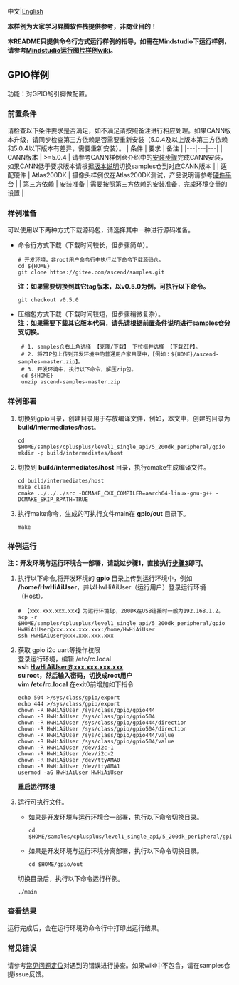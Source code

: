 中文|[English](README.md)

**本样例为大家学习昇腾软件栈提供参考，非商业目的！**

**本README只提供命令行方式运行样例的指导，如需在Mindstudio下运行样例，请参考[Mindstudio运行图片样例wiki](https://gitee.com/ascend/samples/wikis/Mindstudio%E8%BF%90%E8%A1%8C%E5%9B%BE%E7%89%87%E6%A0%B7%E4%BE%8B?sort_id=3164874)。**

## GPIO样例

功能：对GPIO的引脚做配置。

### 前置条件
请检查以下条件要求是否满足，如不满足请按照备注进行相应处理。如果CANN版本升级，请同步检查第三方依赖是否需要重新安装（5.0.4及以上版本第三方依赖和5.0.4以下版本有差异，需要重新安装）。
| 条件 | 要求 | 备注 |
|---|---|---|
| CANN版本 | >=5.0.4 | 请参考CANN样例仓介绍中的[安装步骤](https://gitee.com/ascend/samples#%E5%AE%89%E8%A3%85)完成CANN安装，如果CANN低于要求版本请根据[版本说明](https://gitee.com/ascend/samples/blob/master/README_CN.md#%E7%89%88%E6%9C%AC%E8%AF%B4%E6%98%8E)切换samples仓到对应CANN版本 |
| 适配硬件   | Atlas200DK | 摄像头样例仅在Atlas200DK测试，产品说明请参考[硬件平台](https://ascend.huawei.com/zh/#/hardware/product) |
| 第三方依赖 | 安装准备 | 需要按照第三方依赖的[安装准备](../../../environment)，完成环境变量的设置 |

### 样例准备  
可以使用以下两种方式下载源码包，请选择其中一种进行源码准备。   
  - 命令行方式下载（下载时间较长，但步骤简单）。
     ```    
     # 开发环境，非root用户命令行中执行以下命令下载源码仓。    
     cd ${HOME}     
     git clone https://gitee.com/ascend/samples.git
     ```
     **注：如果需要切换到其它tag版本，以v0.5.0为例，可执行以下命令。**
     ```
     git checkout v0.5.0
     ```   
  - 压缩包方式下载（下载时间较短，但步骤稍微复杂）。   
     **注：如果需要下载其它版本代码，请先请根据前置条件说明进行samples仓分支切换。**   
     ``` 
      # 1. samples仓右上角选择 【克隆/下载】 下拉框并选择 【下载ZIP】。    
      # 2. 将ZIP包上传到开发环境中的普通用户家目录中，【例如：${HOME}/ascend-samples-master.zip】。     
      # 3. 开发环境中，执行以下命令，解压zip包。     
      cd ${HOME}    
      unzip ascend-samples-master.zip
      ```
### 样例部署
1. 切换到gpio目录，创建目录用于存放编译文件，例如，本文中，创建的目录为 **build/intermediates/host**。
   ```
   cd $HOME/samples/cplusplus/level1_single_api/5_200dk_peripheral/gpio
   mkdir -p build/intermediates/host
   ```
2. 切换到 **build/intermediates/host** 目录，执行cmake生成编译文件。
   ```
   cd build/intermediates/host
   make clean
   cmake ../../../src -DCMAKE_CXX_COMPILER=aarch64-linux-gnu-g++ -DCMAKE_SKIP_RPATH=TRUE
   ```
3. 执行make命令，生成的可执行文件main在 **gpio/out** 目录下。
   ```
   make
   ```
### 样例运行
**注：开发环境与运行环境合一部署，请跳过步骤1，直接执行[步骤3](#step_3)即可。**         
1. 执行以下命令,将开发环境的 **gpio** 目录上传到运行环境中，例如 **/home/HwHiAiUser**，并以HwHiAiUser（运行用户）登录运行环境（Host）。
   ```
   # 【xxx.xxx.xxx.xxx】为运行环境ip，200DK在USB连接时一般为192.168.1.2。
   scp -r $HOME/samples/cplusplus/level1_single_api/5_200dk_peripheral/gpio HwHiAiUser@xxx.xxx.xxx.xxx:/home/HwHiAiUser
   ssh HwHiAiUser@xxx.xxx.xxx.xxx    
   ```

2. 获取 gpio i2c uart等操作权限     
   登录运行环境，编辑 /etc/rc.local       
   **ssh HwHiAiUser@xxx.xxx.xxx.xxx**      
   **su root，然后输入密码，切换成root用户**       
   **vim /etc/rc.local** 在exit0前增加如下指令      
    ```
    echo 504 >/sys/class/gpio/export
    echo 444 >/sys/class/gpio/export
    chown -R HwHiAiUser /sys/class/gpio/gpio444
    chown -R HwHiAiUser /sys/class/gpio/gpio504
    chown -R HwHiAiUser /sys/class/gpio/gpio444/direction
    chown -R HwHiAiUser /sys/class/gpio/gpio504/direction
    chown -R HwHiAiUser /sys/class/gpio/gpio444/value
    chown -R HwHiAiUser /sys/class/gpio/gpio504/value
    chown -R HwHiAiUser /dev/i2c-1
    chown -R HwHiAiUser /dev/i2c-2
    chown -R HwHiAiUser /dev/ttyAMA0
    chown -R HwHiAiUser /dev/ttyAMA1
    usermod -aG HwHiAiUser HwHiAiUser
    ```      
   **重启运行环境**

3. <a name="step_2"></a>运行可执行文件。      
    - 如果是开发环境与运行环境合一部署，执行以下命令切换目录。
      ```
      cd $HOME/samples/cplusplus/level1_single_api/5_200dk_peripheral/gpio/out
      ```
    - 如果是开发环境与运行环境分离部署，执行以下命令切换目录。
      ```
      cd $HOME/gpio/out
      ```
    切换目录后，执行以下命令运行样例。
    ```
    ./main
    ```
### 查看结果   
运行完成后，会在运行环境的命令行中打印出运行结果。

### 常见错误
请参考[常见问题定位](https://gitee.com/ascend/samples/wikis/%E5%B8%B8%E8%A7%81%E9%97%AE%E9%A2%98%E5%AE%9A%E4%BD%8D/%E4%BB%8B%E7%BB%8D)对遇到的错误进行排查。如果wiki中不包含，请在samples仓提issue反馈。